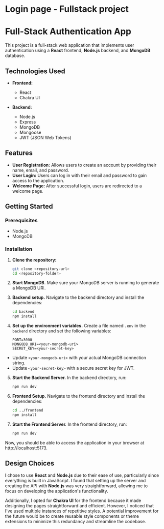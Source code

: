 # Login page - Fullstack project

# Full-Stack Authentication App

This project is a full-stack web application that implements user authentication using a **React** frontend, **Node.js** backend, and **MongoDB** database. 

## Technologies Used

- **Frontend:**
  - React
  - Chakra UI

- **Backend:**
  - Node.js
  - Express
  - MongoDB
  - Mongoose
  - JWT (JSON Web Tokens)

## Features

- **User Registration:** Allows users to create an account by providing their name, email, and password.
- **User Login:** Users can log in with their email and password to gain access to the application.
- **Welcome Page:** After successful login, users are redirected to a welcome page.

## Getting Started

### Prerequisites

- Node.js
- MongoDB

### Installation

1. **Clone the repository:**
    ```bash
    git clone <repository-url>
    cd <repository-folder>

2. **Start MongoDB.**
  Make sure your MongoDB server is running to generate a MongoDB URI.

3. **Backend setup.**
  Navigate to the backend directory and install the dependencies:

    ```bash
    cd backend
    npm install

4. **Set up the environment variables.**
  Create a file named `.env` in the `backend` directory and set the following variables:
    ```plaintext
    PORT=3000
    MONGODB_URI=<your-mongodb-uri>
    SECRET_KEY=<your-secret-key>

- Update `<your-mongodb-uri>` with your actual MongoDB connection string.
- Update `<your-secret-key>` with a secure secret key for JWT.

5. **Start the Backend Server.**
  In the backend directory, run:
    ```bash 
    npm run dev 

6. **Frontend Setup.**
  Navigate to the frontend directory and install the dependencies:
    ```bash 
    cd ../frontend
    npm install

7. **Start the Frontend Server.**
  In the frontend directory, run:
    ```bash 
    npm run dev

Now, you should be able to access the application in your browser at http://localhost:5173.



## Design Choices

I chose to use **React** and **Node.js** due to their ease of use, particularly since everything is built in JavaScript. I found that setting up the server and creating the API with **Node.js** was very straightforward, allowing me to focus on developing the application's functionality.

Additionally, I opted for **Chakra UI** for the frontend because it made designing the pages straightforward and efficient. However, I noticed that I've used multiple instances of repetitive styles. A potential improvement for the future would be to create reusable style components or theme extensions to minimize this redundancy and streamline the codebase.
